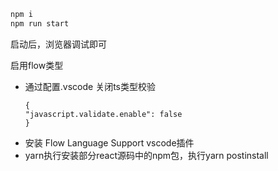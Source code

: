 <!--
 * @Author: yeyu98
 * @Date: 2024-03-30 09:59:43
 * @LastEditors: yeyu98
 * @LastEditTime: 2024-04-01 20:26:51
 * @Description:
-->
```bash
npm i
npm run start
```

启动后，浏览器调试即可

启用flow类型
- 通过配置.vscode 关闭ts类型校验
    ```
    {
    "javascript.validate.enable": false
    }
    ```
- 安装 Flow Language Support vscode插件
- yarn执行安装部分react源码中的npm包，执行yarn postinstall